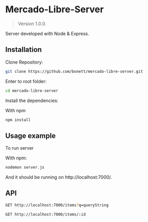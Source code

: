 # Mercado-Libre-Server

> Version 1.0.0.

Server developed with Node & Express. 

## Installation

Clone Repository:

```sh
git clone https://github.com/bonett/mercado-libre-server.git
```

Enter to root folder:

```sh
cd mercado-libre-server
```

Install the dependencies:

With npm

```sh
npm install
```

## Usage example

To run server

With npm: 

```sh
nodemon server.js
```


And it should be running on http://localhost:7000/.


## API 

```sh
GET http://localhost:7000/items?q=queryString
```

```sh
GET http://localhost:7000/items/:id
```
